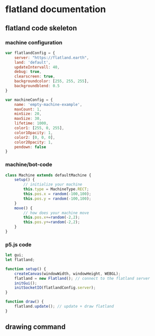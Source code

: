 # flatland documentation

## flatland code skeleton
### machine configuration

```javascript
var flatlandConfig = {
    server: "https://flatland.earth",
    land: 'default',
    updateIntervall: 40,
    debug: true,
    clearscreen: true,
    backgroundcolor: [255, 255, 255],
    backgroundblend: 0.5
}

var machineConfig = {
    name: 'empty-machine-example',
    maxCount: 1,
    minSize: 20,
    maxSize: 30,
    lifetime: 1000,
    color1: [255, 0, 255],
    color1Opacity: 1,
    color2: [0, 0, 0],
    color2Opacity: 1,
    pendown: false
}
```
### machine/bot-code

```javascript
class Machine extends defaultMachine {
    setup() {
        // initialize your machine
        this.type = MachineType.RECT;
        this.pos.x = random(-100,100);
        this.pos.y = random(-100,100);
    }
    move() {
        // how does your machine move 
        this.pos.x+=random(-2,2);
        this.pos.y+=random(-2,2);
    }
}
```

### p5.js code
```javascript
let gui;
let flatland;

function setup() {
    createCanvas(windowWidth, windowHeight, WEBGL);
    flatland = new Flatland(); // connect to the flatland server
    initGui();
    initSocketIO(flatlandConfig.server);
}

function draw() {
    flatland.update(); // update + draw flatland
}

```


## drawing command

